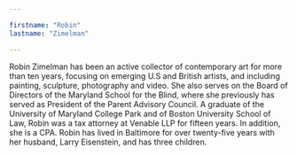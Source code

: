 ```yaml
---

firstname: "Robin"
lastname: "Zimelman"

---
```


Robin Zimelman has been an active collector of contemporary art for more than ten years, focusing on emerging U.S and British artists, and including painting, sculpture, photography and video. She also serves on the Board of Directors of the Maryland School for the Blind, where she previously has served as President of the Parent Advisory Council. A graduate of the University of Maryland College Park and of Boston University School of Law, Robin was a tax attorney at Venable LLP for fifteen years. In addition, she is a CPA. Robin has lived in Baltimore for over twenty-five years with her husband, Larry Eisenstein, and has three children.
